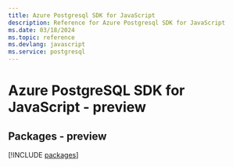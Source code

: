 ```yaml
---
title: Azure Postgresql SDK for JavaScript
description: Reference for Azure Postgresql SDK for JavaScript
ms.date: 03/18/2024
ms.topic: reference
ms.devlang: javascript
ms.service: postgresql
---
```

# Azure PostgreSQL SDK for JavaScript - preview
## Packages - preview
[!INCLUDE [packages](postgresql-index.md)]